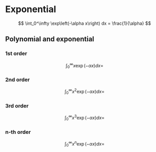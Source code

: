 # Exponential
$$
\int_0^\infty \exp\left(-\alpha x\right) dx = \frac{1}{\alpha}
$$

## Polynomial and exponential
### 1st order
$$
\int_0^\infty x \exp\left(-\alpha x\right) dx = 
$$

### 2nd order
$$
\int_0^\infty x^2 \exp\left(-\alpha x\right) dx = 
$$

### 3rd order
$$
\int_0^\infty x^3 \exp\left(-\alpha x\right) dx = 
$$

### n-th order
$$
\int_0^\infty x^n \exp\left(-\alpha x\right) dx = 
$$

